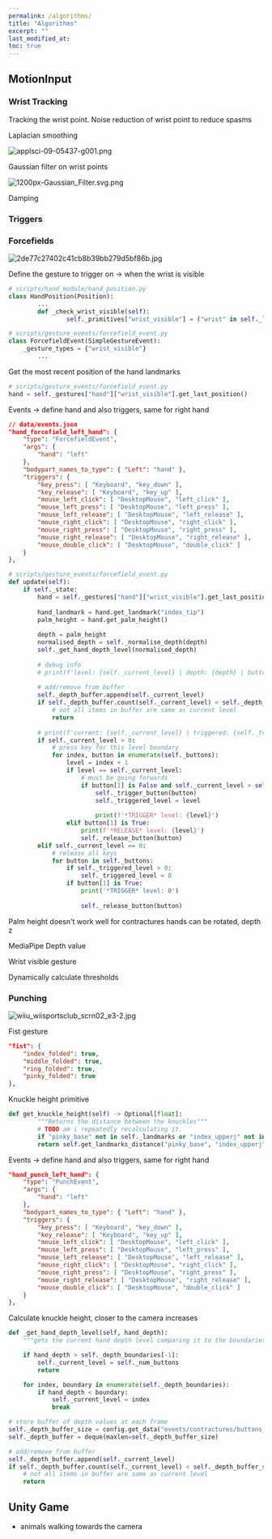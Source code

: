 ```yaml
---
permalink: /algorithms/
title: "Algorithms"
excerpt: ""
last_modified_at: 
toc: true
---
```


## MotionInput

### Wrist Tracking

Tracking the wrist point. Noise reduction of wrist point to reduce spasms

Laplacian smoothing

![applsci-09-05437-g001.png](https://s3-us-west-2.amazonaws.com/secure.notion-static.com/8c48d62d-848c-405d-a44a-c892404ef1ef/applsci-09-05437-g001.png)

Gaussian filter on wrist points

![1200px-Gaussian_Filter.svg.png](https://s3-us-west-2.amazonaws.com/secure.notion-static.com/233eb7dc-cefb-4b45-ade5-8de27e961b4b/1200px-Gaussian_Filter.svg.png)

Damping

### Triggers

### Forcefields

![2de77c27402c41cb8b39bb279d5bf86b.jpg](https://s3-us-west-2.amazonaws.com/secure.notion-static.com/6cbb53b6-ed55-4609-bc46-93e1e6f55083/2de77c27402c41cb8b39bb279d5bf86b.jpg)

Define the gesture to trigger on → when the wrist is visible

```python
# scripts/hand_module/hand_position.py
class HandPosition(Position):
		... 
		def _check_wrist_visible(self):
				self._primitives["wrist_visible"] = ("wrist" in self._landmarks)
```

```python
# scripts/gesture_events/forcefield_event.py
class ForcefieldEvent(SimpleGestureEvent):
    _gesture_types = {"wrist_visible"}
		...
```

Get the most recent position of the hand landmarks

```python
# scripts/gesture_events/forcefield_event.py
hand = self._gestures["hand"]["wrist_visible"].get_last_position()
```

Events → define hand and also triggers, same for right hand

```json
// data/events.json
"hand_forcefield_left_hand": {
    "type": "ForcefieldEvent",
    "args": {
        "hand": "left"
    },
    "bodypart_names_to_type": { "Left": "hand" },
    "triggers": {
        "key_press": [ "Keyboard", "key_down" ],
        "key_release": [ "Keyboard", "key_up" ],
        "mouse_left_click": [ "DesktopMouse", "left_click" ],
        "mouse_left_press": [ "DesktopMouse", "left_press" ],
        "mouse_left_release": [ "DesktopMouse", "left_release" ],
        "mouse_right_click": [ "DesktopMouse", "right_click" ],
        "mouse_right_press": [ "DesktopMouse", "right_press" ],
        "mouse_right_release": [ "DesktopMouse", "right_release" ],
        "mouse_double_click": [ "DesktopMouse", "double_click" ]
    }
},
```

```python
# scripts/gesture_events/forcefield_event.py
def update(self):
    if self._state:
        hand = self._gestures["hand"]["wrist_visible"].get_last_position()
        
        hand_landmark = hand.get_landmark("index_tip")
        palm_height = hand.get_palm_height()
        
        depth = palm_height
        normalised_depth = self._normalise_depth(depth)
        self._get_hand_depth_level(normalised_depth)
        
        # debug info
        # print(f'level: {self._current_level} | depth: {depth} | buttons: {self._buttons}')
        
        # add/remove from buffer
        self._depth_buffer.append(self._current_level)
        if self._depth_buffer.count(self._current_level) < self._depth_buffer_size:
            # not all items in buffer are same as current level
            return
        
        # print(f'current: {self._current_level} | triggered: {self._triggered_level}')
        if self._current_level > 0:
            # press key for this level boundary
            for index, button in enumerate(self._buttons):
                level = index + 1
                if level == self._current_level:
                    # must be going forwards
                    if button[1] is False and self._current_level > self._triggered_level: 
                        self._trigger_button(button)
                        self._triggered_level = level
                        
                        print(f'*TRIGGER* level: {level}')
                elif button[1] is True:
                    print(f'*RELEASE* level: {level}')
                    self._release_button(button)
        elif self._current_level == 0:
            # release all keys
            for button in self._buttons:
                if self._triggered_level > 0:
                    self._triggered_level = 0
                if button[1] is True:
                    print('*TRIGGER* level: 0')
        
                    self._release_button(button)
```

Palm height doesn't work well for contractures hands can be rotated, depth z

MediaPipe Depth value

Wrist visible gesture

Dynamically calculate thresholds

### Punching

![wiiu_wiisportsclub_scrn02_e3-2.jpg](https://s3-us-west-2.amazonaws.com/secure.notion-static.com/c8cb5258-daef-480a-a711-9d21a7bb3aa6/wiiu_wiisportsclub_scrn02_e3-2.jpg)

Fist gesture

```json
"fist": {
    "index_folded": true,
    "middle_folded": true,
    "ring_folded": true,
    "pinky_folded": true
},
```

Knuckle height primitive

```python
def get_knuckle_height(self) -> Optional[float]:
		"""Returns the distance between the knuckles"""
		# TODO am i repeatedly recalculating it.
		if "pinky_base" not in self._landmarks or "index_upperj" not in self._landmarks: return None
		return self.get_landmarks_distance("pinky_base", "index_upperj")
```

Events → define hand and also triggers, same for right hand

```json
"hand_punch_left_hand": {
    "type": "PunchEvent",
    "args": {
        "hand": "left"
    },
    "bodypart_names_to_type": { "Left": "hand" },
    "triggers": {
        "key_press": [ "Keyboard", "key_down" ],
        "key_release": [ "Keyboard", "key_up" ],
        "mouse_left_click": [ "DesktopMouse", "left_click" ],
        "mouse_left_press": [ "DesktopMouse", "left_press" ],
        "mouse_left_release": [ "DesktopMouse", "left_release" ],
        "mouse_right_click": [ "DesktopMouse", "right_click" ],
        "mouse_right_press": [ "DesktopMouse", "right_press" ],
        "mouse_right_release": [ "DesktopMouse", "right_release" ],
        "mouse_double_click": [ "DesktopMouse", "double_click" ]
    }
},
```

Calculate knuckle height, closer to the camera increases

```python
def _get_hand_depth_level(self, hand_depth):
    """gets the current hand depth level comparing it to the boundaries"""

    if hand_depth > self._depth_boundaries[-1]:
        self._current_level = self._num_buttons
        return

    for index, boundary in enumerate(self._depth_boundaries):
        if hand_depth < boundary:
            self._current_level = index
            break
```

```python
# store buffer of depth values at each frame
self._depth_buffer_size = config.get_data("events/contractures/buttons_activation_time")
self._depth_buffer = deque(maxlen=self._depth_buffer_size)
```

```python
# add/remove from buffer
self._depth_buffer.append(self._current_level)
if self._depth_buffer.count(self._current_level) < self._depth_buffer_size:
    # not all items in buffer are same as current level
    return
```

## Unity Game

- animals walking towards the camera